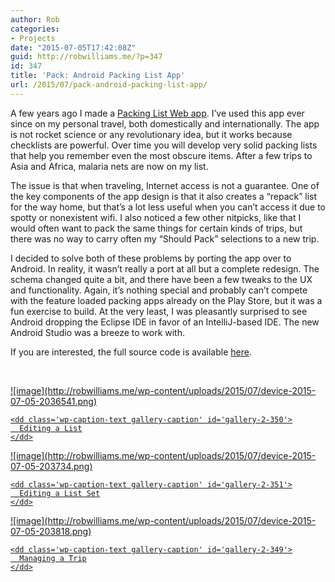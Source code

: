 ```yaml
---
author: Rob
categories:
- Projects
date: "2015-07-05T17:42:08Z"
guid: http://robwilliams.me/?p=347
id: 347
title: 'Pack: Android Packing List App'
url: /2015/07/pack-android-packing-list-app/
---
```

A few years ago I made a [Packing List Web app](/packing-list-web-app/). I’ve used this app ever since on my personal travel, both domestically and internationally. The app is not rocket science or any revolutionary idea, but it works because checklists are powerful. Over time you will develop very solid packing lists that help you remember even the most obscure items. After a few trips to Asia and Africa, malaria nets are now on my list.

The issue is that when traveling, Internet access is not a guarantee. One of the key components of the app design is that it also creates a “repack” list for the way home, but that’s a lot less useful when you can’t access it due to spotty or nonexistent wifi. I also noticed a few other nitpicks, like that I would often want to pack the same things for certain kinds of trips, but there was no way to carry often my “Should Pack” selections to a new trip.

I decided to solve both of these problems by porting the app over to Android. In reality, it wasn’t really a port at all but a complete redesign. The schema changed quite a bit, and there have been a few tweaks to the UX and functionality. Again, it’s nothing special and probably can’t compete with the feature loaded packing apps already on the Play Store, but it was a fun exercise to build. At the very least, I was pleasantly surprised to see Android dropping the Eclipse IDE in favor of an IntelliJ-based IDE. The new Android Studio was a breeze to work with.

If you are interested, the full source code is available [here](/upload/android-pack-app.apk).

&nbsp;

<div id='gallery-2' class='gallery galleryid-347 gallery-columns-3 gallery-size-thumbnail'>
  <dl class='gallery-item'>
    <dt class='gallery-icon portrait'>
      <a href='http://robwilliams.me/2015/07/pack-android-packing-list-app/device-2015-07-05-203654-2/'>![image](http://robwilliams.me/wp-content/uploads/2015/07/device-2015-07-05-2036541.png)
    </dt>
    
    <dd class='wp-caption-text gallery-caption' id='gallery-2-350'>
      Editing a List
    </dd>
  </dl>
  
  <dl class='gallery-item'>
    <dt class='gallery-icon portrait'>
      <a href='http://robwilliams.me/2015/07/pack-android-packing-list-app/device-2015-07-05-203734/'>![image](http://robwilliams.me/wp-content/uploads/2015/07/device-2015-07-05-203734.png)
    </dt>
    
    <dd class='wp-caption-text gallery-caption' id='gallery-2-351'>
      Editing a List Set
    </dd>
  </dl>
  
  <dl class='gallery-item'>
    <dt class='gallery-icon portrait'>
      <a href='http://robwilliams.me/2015/07/pack-android-packing-list-app/device-2015-07-05-203818/'>![image](http://robwilliams.me/wp-content/uploads/2015/07/device-2015-07-05-203818.png)
    </dt>
    
    <dd class='wp-caption-text gallery-caption' id='gallery-2-349'>
      Managing a Trip
    </dd>
  </dl>
  
  <br style="clear: both" />
</div>